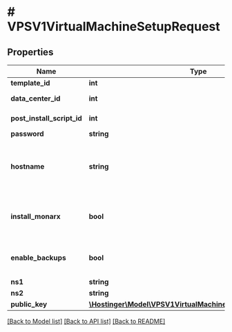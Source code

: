 # # VPSV1VirtualMachineSetupRequest

## Properties

Name | Type | Description | Notes
------------ | ------------- | ------------- | -------------
**template_id** | **int** | Template ID |
**data_center_id** | **int** | Data center ID |
**post_install_script_id** | **int** | Post-install script ID | [optional]
**password** | **string** |  |
**hostname** | **string** | Override default hostname of the virtual machine | [optional]
**install_monarx** | **bool** | Install Monarx malware scanner (if supported) | [optional] [default to false]
**enable_backups** | **bool** | Enable weekly backup schedule | [optional] [default to true]
**ns1** | **string** |  | [optional]
**ns2** | **string** |  | [optional]
**public_key** | [**\Hostinger\Model\VPSV1VirtualMachineSetupRequestPublicKey**](VPSV1VirtualMachineSetupRequestPublicKey.md) |  | [optional]

[[Back to Model list]](../../README.md#models) [[Back to API list]](../../README.md#endpoints) [[Back to README]](../../README.md)
